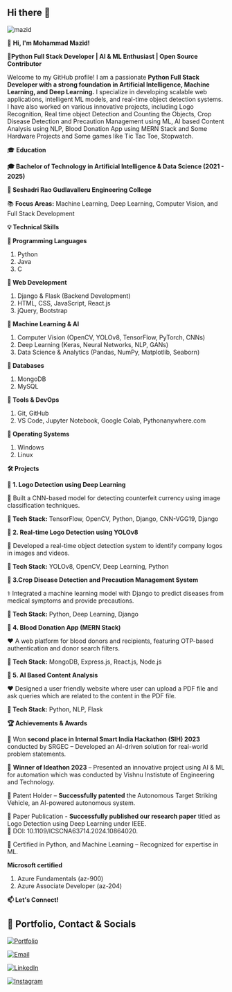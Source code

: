## Hi there 👋

![mazid](https://github.com/user-attachments/assets/f5607fd5-487c-4912-b0ff-0ec59135949f)


👋 **Hi, I'm Mohammad Mazid!**

**🚀Python Full Stack Developer | AI & ML Enthusiast | Open Source Contributor**

Welcome to my GitHub profile! I am a passionate **Python Full Stack Developer with a strong foundation in Artificial Intelligence, Machine Learning, and Deep Learning.** 
I specialize in developing scalable web applications, intelligent ML models, and real-time object detection systems. I have also worked on various innovative projects, 
including Logo Recognition, Real time object Detection and Counting the Objects, Crop Disease Detection and Precaution Management using ML, AI based Content Analysis using NLP, Blood Donation App using MERN Stack and Some Hardware Projects and Some games like Tic Tac Toe, Stopwatch.


🎓 **Education**

**🎓 Bachelor of Technology in Artificial Intelligence & Data Science (2021 - 2025)**

**📍 Seshadri Rao Gudlavalleru Engineering College**

📚 **Focus Areas:** Machine Learning, Deep Learning, Computer Vision, and Full Stack Development


**💡 Technical Skills**

**🔹 Programming Languages**

1. Python 
2. Java
3. C

**🔹 Web Development**

1. Django & Flask (Backend Development)
2. HTML, CSS, JavaScript, React.js
3. jQuery, Bootstrap

**🔹 Machine Learning & AI**

1. Computer Vision (OpenCV, YOLOv8, TensorFlow, PyTorch, CNNs)
2. Deep Learning (Keras, Neural Networks, NLP, GANs)
3. Data Science & Analytics (Pandas, NumPy, Matplotlib, Seaborn)

**🔹 Databases**

1. MongoDB
2. MySQL

**🔹 Tools & DevOps**

1. Git, GitHub
2. VS Code, Jupyter Notebook, Google Colab, Pythonanywhere.com

**🔹 Operating Systems**

1. Windows
2. Linux


**🛠 Projects**

**🔹 1. Logo Detection using Deep Learning**

📝 Built a CNN-based model for detecting counterfeit currency using image classification techniques.

**🔧 Tech Stack:** TensorFlow, OpenCV, Python, Django, CNN-VGG19, Django

**🔹 2. Real-time Logo Detection using YOLOv8**

📸 Developed a real-time object detection system to identify company logos in images and videos.

**🔧 Tech Stack:** YOLOv8, OpenCV, Deep Learning, Python

**🔹 3.Crop Disease Detection and Precaution Management System**

⚕️ Integrated a machine learning model with Django to predict diseases from medical symptoms and provide precautions.

**🔧 Tech Stack:** Python, Deep Learning, Django

**🔹 4. Blood Donation App (MERN Stack)**

❤️ A web platform for blood donors and recipients, featuring OTP-based authentication and donor search filters.

**🔧 Tech Stack:** MongoDB, Express.js, React.js, Node.js

**🔹 5. AI Based Content Analysis**

❤️ Designed a user friendly website where user can upload a PDF file and ask queries which are related to the content in the PDF file. 

**🔧 Tech Stack:** Python, NLP, Flask


**🏆 Achievements & Awards**

🏅 Won **second place in Internal Smart India Hackathon (SIH) 2023** conducted by SRGEC – Developed an AI-driven solution for real-world problem statements.

🏅 **Winner of Ideathon 2023** – Presented an innovative project using AI & ML for automation which was conducted by Vishnu Instistute of Engineering and Technology.

🏅 Patent Holder – **Successfully patented** the Autonomous Target Striking Vehicle, an AI-powered autonomous system.

🏅 Paper Publication - **Successfully published our research paper** titled as Logo Detection using Deep Learning under IEEE.<br>
🏅   DOI: 10.1109/ICSCNA63714.2024.10864020.

🏅 Certified in Python, and Machine Learning – Recognized for expertise in ML.

**Microsoft certified**
1. Azure Fundamentals (az-900)
2. Azure Associate Developer (az-204)


**📫 Let's Connect!**

## 💼 Portfolio, Contact & Socials  

[![Portfolio](https://img.shields.io/badge/🌐-Portfolio-blue)](http://mazidmohammad.pythonanywhere.com)  

[![Email](https://img.shields.io/badge/📧-Email-red)](mailto:mazidmd750@gmail.com)  

[![LinkedIn](https://img.shields.io/badge/🔗-LinkedIn-blue?style=flat&logo=linkedin)](https://www.linkedin.com/in/mohammadmazid)  

[![Instagram](https://img.shields.io/badge/Instagram-%23E4405F.svg?style=for-the-badge&logo=instagram&logoColor=white)](https://www.instagram.com/immazid_786/)








